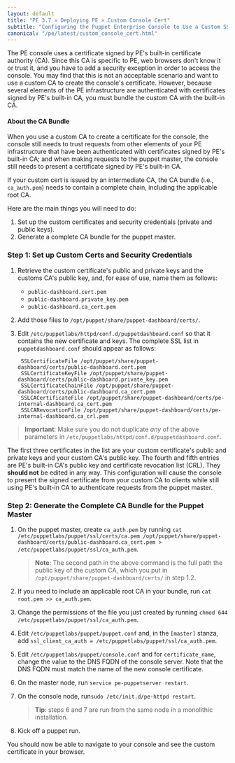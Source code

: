 ```yaml
---
layout: default
title: "PE 3.7 » Deploying PE » Custom Console Cert"
subtitle: "Configuring the Puppet Enterprise Console to Use a Custom SSL Certificate"
canonical: "/pe/latest/custom_console_cert.html"
---
```


The PE console uses a certificate signed by PE's built-in certificate authority (CA). Since this CA is specific to PE, web browsers don't know it or trust it, and you have to add a security exception in order to access the console. You may find that this is not an acceptable scenario and want to use a custom CA to create the console's certificate. However, because several elements of the PE infrastructure are authenticated with certificates signed by PE's built-in CA, you must bundle the custom CA with the built-in CA.

#### About the CA Bundle

When you use a custom CA to create a certificate for the console, the console still needs to trust requests from other elements of your PE infrastructure that have been authenticated with certificates signed by PE's built-in CA; and when making requests to the puppet master, the console still needs to present a certificate signed by PE's built-in CA.

If your custom cert is issued by an intermediate CA, the CA bundle (i.e., `ca_auth.pem`) needs to contain a complete chain, including the applicable root CA.

Here are the main things you will need to do:

1. Set up the custom certificates and security credentials (private and public keys).
2. Generate a complete CA bundle for the puppet master.

### Step 1: Set up Custom Certs and Security Credentials

1. Retrieve the custom certificate's public and private keys and the customs CA's public key, and, for ease of use, name them as follows:

   * `public-dashboard.cert.pem`
   * `public-dashboard.private_key.pem`
   * `public-dashboard.ca_cert.pem`

2. Add those files to `/opt/puppet/share/puppet-dashboard/certs/`.
3. Edit `/etc/puppetlabs/httpd/conf.d/puppetdashboard.conf` so that it contains the new certificate and keys. The complete SSL list in `puppetdashboard.conf` should appear as follows:

        SSLCertificateFile /opt/puppet/share/puppet-dashboard/certs/public-dashboard.cert.pem
        SSLCertificateKeyFile /opt/puppet/share/puppet-dashboard/certs/public-dashboard.private_key.pem
        SSLCertificateChainFile /opt/puppet/share/puppet-dashboard/certs/public-dashboard.ca_cert.pem
        SSLCACertificateFile /opt/puppet/share/puppet-dashboard/certs/pe-internal-dashboard.ca_cert.pem
        SSLCARevocationFile /opt/puppet/share/puppet-dashboard/certs/pe-internal-dashboard.ca_crl.pem

> **Important**: Make sure you do not duplicate *any* of the above parameters in `/etc/puppetlabs/httpd/conf.d/puppetdashboard.conf`.

The first three certificates in the list are your custom certificate's public and private keys and your custom CA's public key. The fourth and fifth entries are PE's built-in CA's public key and certificate revocation list (CRL). They **should not** be edited in any way. This configuration will cause the console to present the signed certificate from your custom CA to clients while still using PE's built-in CA to authenticate requests from the puppet master.

### Step 2: Generate the Complete CA Bundle for the Puppet Master

1. On the puppet master, create `ca_auth.pem` by running `cat /etc/puppetlabs/puppet/ssl/certs/ca.pem /opt/puppet/share/puppet-dashboard/certs/public-dashboard.ca_cert.pem > /etc/puppetlabs/puppet/ssl/ca_auth.pem`.

   > **Note**: The second path in the above command is the full path the public key of the custom CA, which you put in `/opt/puppet/share/puppet-dashboard/certs/` in step 1.2.

2. If you need to include an applicable root CA in your bundle, run `cat root.pem >> ca_auth.pem`.
3. Change the permissions of the file you just created by running `chmod 644 /etc/puppetlabs/puppet/ssl/ca_auth.pem`.
4. Edit `/etc/puppetlabs/puppet/puppet.conf` and, in the `[master]` stanza, add `ssl_client_ca_auth = /etc/puppetlabs/puppet/ssl/ca_auth.pem`.
5. Edit `/etc/puppetlabs/puppet/console.conf` and for `certificate_name`, change the value to the DNS FQDN of the console server. Note that the DNS FQDN must match the name of the new console certificate.
6. On the master node, run `service pe-puppetserver restart`.
7. On the console node, run`sudo /etc/init.d/pe-httpd restart`.

   >**Tip**: steps 6 and 7 are run from the same node in a monolithic installation.

8. Kick off a puppet run.

You should now be able to navigate to your console and see the custom certificate in your browser.